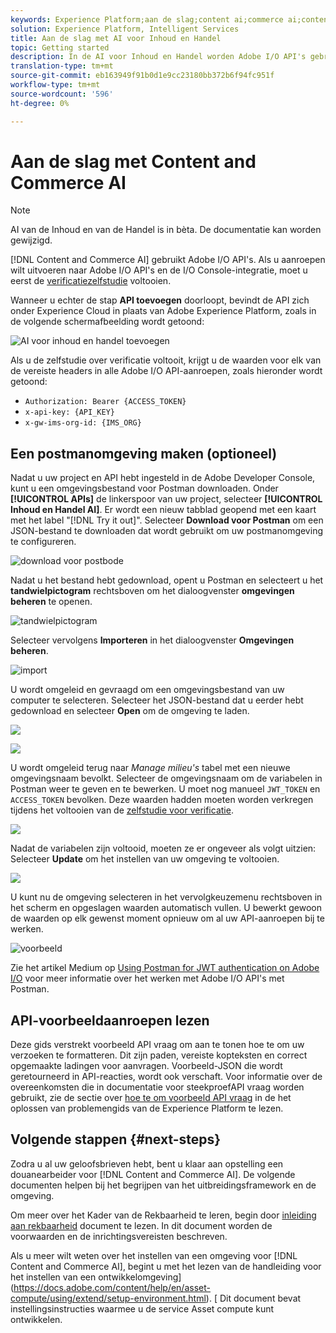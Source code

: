 ```yaml
---
keywords: Experience Platform;aan de slag;content ai;commerce ai;content en commerce ai
solution: Experience Platform, Intelligent Services
title: Aan de slag met AI voor Inhoud en Handel
topic: Getting started 
description: In de AI voor Inhoud en Handel worden Adobe I/O API's gebruikt. Als u aanroepen wilt uitvoeren naar Adobe I/O API's en de I/O Console-integratie, moet u eerst de zelfstudie voor verificatie voltooien.
translation-type: tm+mt
source-git-commit: eb163949f91b0d1e9cc23180bb372b6f94fc951f
workflow-type: tm+mt
source-wordcount: '596'
ht-degree: 0%

---
```



# Aan de slag met Content and Commerce AI

>[!NOTE]
>
>AI van de Inhoud en van de Handel is in bèta. De documentatie kan worden gewijzigd.

[!DNL Content and Commerce AI] gebruikt Adobe I/O API&#39;s. Als u aanroepen wilt uitvoeren naar Adobe I/O API&#39;s en de I/O Console-integratie, moet u eerst de [verificatiezelfstudie](https://www.adobe.com/go/platform-api-authentication-en) voltooien.

Wanneer u echter de stap **API toevoegen** doorloopt, bevindt de API zich onder Experience Cloud in plaats van Adobe Experience Platform, zoals in de volgende schermafbeelding wordt getoond:

![AI voor inhoud en handel toevoegen](./images/add-api.png)

Als u de zelfstudie over verificatie voltooit, krijgt u de waarden voor elk van de vereiste headers in alle Adobe I/O API-aanroepen, zoals hieronder wordt getoond:

- `Authorization: Bearer {ACCESS_TOKEN}`
- `x-api-key: {API_KEY}`
- `x-gw-ims-org-id: {IMS_ORG}`

## Een postmanomgeving maken (optioneel)

Nadat u uw project en API hebt ingesteld in de Adobe Developer Console, kunt u een omgevingsbestand voor Postman downloaden. Onder **[!UICONTROL APIs]** de linkerspoor van uw project, selecteer **[!UICONTROL Inhoud en Handel AI]**. Er wordt een nieuw tabblad geopend met een kaart met het label &quot;[!DNL Try it out]&quot;. Selecteer **Download voor Postman** om een JSON-bestand te downloaden dat wordt gebruikt om uw postmanomgeving te configureren.

![download voor postbode](./images/add-to-postman.png)

Nadat u het bestand hebt gedownload, opent u Postman en selecteert u het **tandwielpictogram** rechtsboven om het dialoogvenster **omgevingen beheren** te openen.

![tandwielpictogram](./images/select-gear-icon.png)

Selecteer vervolgens **Importeren** in het dialoogvenster **Omgevingen beheren**.

![import](./images/import.png)

U wordt omgeleid en gevraagd om een omgevingsbestand van uw computer te selecteren. Selecteer het JSON-bestand dat u eerder hebt gedownload en selecteer **Open** om de omgeving te laden.

![](./images/choose-your-file.png)

![](./images/click-open.png)

U wordt omgeleid terug naar *Manage milieu&#39;s* tabel met een nieuwe omgevingsnaam bevolkt. Selecteer de omgevingsnaam om de variabelen in Postman weer te geven en te bewerken. U moet nog manueel `JWT_TOKEN` en `ACCESS_TOKEN` bevolken. Deze waarden hadden moeten worden verkregen tijdens het voltooien van de [zelfstudie voor verificatie](https://www.adobe.com/go/platform-api-authentication-en).

![](./images/re-direct.png)

Nadat de variabelen zijn voltooid, moeten ze er ongeveer als volgt uitzien: Selecteer **Update** om het instellen van uw omgeving te voltooien.

![](./images/final-environment.png)

U kunt nu de omgeving selecteren in het vervolgkeuzemenu rechtsboven in het scherm en opgeslagen waarden automatisch vullen. U bewerkt gewoon de waarden op elk gewenst moment opnieuw om al uw API-aanroepen bij te werken.

![voorbeeld](./images/select-environment.png)

Zie het artikel Medium op [Using Postman for JWT authentication on Adobe I/O](https://medium.com/adobetech/using-postman-for-jwt-authentication-on-adobe-i-o-7573428ffe7f) voor meer informatie over het werken met Adobe I/O API&#39;s met Postman.

## API-voorbeeldaanroepen lezen

Deze gids verstrekt voorbeeld API vraag om aan te tonen hoe te om uw verzoeken te formatteren. Dit zijn paden, vereiste kopteksten en correct opgemaakte ladingen voor aanvragen. Voorbeeld-JSON die wordt geretourneerd in API-reacties, wordt ook verschaft. Voor informatie over de overeenkomsten die in documentatie voor steekproefAPI vraag worden gebruikt, zie de sectie over [hoe te om voorbeeld API vraag](../../landing/troubleshooting.md) in de het oplossen van problemengids van de Experience Platform te lezen.

## Volgende stappen {#next-steps}

Zodra u al uw geloofsbrieven hebt, bent u klaar aan opstelling een douanearbeider voor [!DNL Content and Commerce AI]. De volgende documenten helpen bij het begrijpen van het uitbreidingsframework en de omgeving.

Om meer over het Kader van de Rekbaarheid te leren, begin door [inleiding aan rekbaarheid](https://docs.adobe.com/content/help/en/asset-compute/using/extend/understand-extensibility.html) document te lezen. In dit document worden de voorwaarden en de inrichtingsvereisten beschreven.

Als u meer wilt weten over het instellen van een omgeving voor [!DNL Content and Commerce AI], begint u met het lezen van de handleiding voor het instellen van een ontwikkelomgeving](https://docs.adobe.com/content/help/en/asset-compute/using/extend/setup-environment.html). [ Dit document bevat instellingsinstructies waarmee u de service Asset compute kunt ontwikkelen.